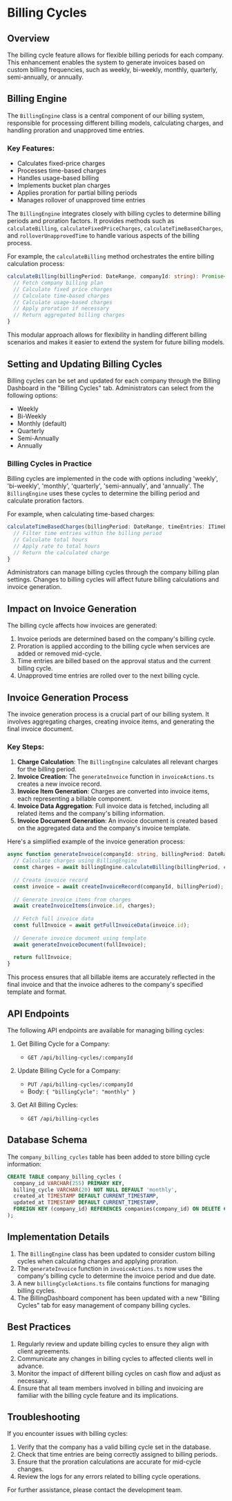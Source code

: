 # Billing Cycles

## Overview

The billing cycle feature allows for flexible billing periods for each company. This enhancement enables the system to generate invoices based on custom billing frequencies, such as weekly, bi-weekly, monthly, quarterly, semi-annually, or annually.

## Billing Engine

The `BillingEngine` class is a central component of our billing system, responsible for processing different billing models, calculating charges, and handling proration and unapproved time entries.

### Key Features:
- Calculates fixed-price charges
- Processes time-based charges
- Handles usage-based billing
- Implements bucket plan charges
- Applies proration for partial billing periods
- Manages rollover of unapproved time entries

The `BillingEngine` integrates closely with billing cycles to determine billing periods and proration factors. It provides methods such as `calculateBilling`, `calculateFixedPriceCharges`, `calculateTimeBasedCharges`, and `rolloverUnapprovedTime` to handle various aspects of the billing process.

For example, the `calculateBilling` method orchestrates the entire billing calculation process:

```typescript
calculateBilling(billingPeriod: DateRange, companyId: string): Promise<IBillingCharge[]> {
  // Fetch company billing plan
  // Calculate fixed price charges
  // Calculate time-based charges
  // Calculate usage-based charges
  // Apply proration if necessary
  // Return aggregated billing charges
}
```

This modular approach allows for flexibility in handling different billing scenarios and makes it easier to extend the system for future billing models.

## Setting and Updating Billing Cycles

Billing cycles can be set and updated for each company through the Billing Dashboard in the "Billing Cycles" tab. Administrators can select from the following options:

- Weekly
- Bi-Weekly
- Monthly (default)
- Quarterly
- Semi-Annually
- Annually

### Billing Cycles in Practice

Billing cycles are implemented in the code with options including 'weekly', 'bi-weekly', 'monthly', 'quarterly', 'semi-annually', and 'annually'. The `BillingEngine` uses these cycles to determine the billing period and calculate proration factors.

For example, when calculating time-based charges:

```typescript
calculateTimeBasedCharges(billingPeriod: DateRange, timeEntries: ITimeEntry[], rate: number): number {
  // Filter time entries within the billing period
  // Calculate total hours
  // Apply rate to total hours
  // Return the calculated charge
}
```

Administrators can manage billing cycles through the company billing plan settings. Changes to billing cycles will affect future billing calculations and invoice generation.

## Impact on Invoice Generation

The billing cycle affects how invoices are generated:

1. Invoice periods are determined based on the company's billing cycle.
2. Proration is applied according to the billing cycle when services are added or removed mid-cycle.
3. Time entries are billed based on the approval status and the current billing cycle.
4. Unapproved time entries are rolled over to the next billing cycle.

## Invoice Generation Process

The invoice generation process is a crucial part of our billing system. It involves aggregating charges, creating invoice items, and generating the final invoice document.

### Key Steps:
1. **Charge Calculation**: The `BillingEngine` calculates all relevant charges for the billing period.
2. **Invoice Creation**: The `generateInvoice` function in `invoiceActions.ts` creates a new invoice record.
3. **Invoice Item Generation**: Charges are converted into invoice items, each representing a billable component.
4. **Invoice Data Aggregation**: Full invoice data is fetched, including all related items and the company's billing information.
5. **Invoice Document Generation**: An invoice document is created based on the aggregated data and the company's invoice template.

Here's a simplified example of the invoice generation process:

```typescript
async function generateInvoice(companyId: string, billingPeriod: DateRange): Promise<IInvoice> {
  // Calculate charges using BillingEngine
  const charges = await billingEngine.calculateBilling(billingPeriod, companyId);
  
  // Create invoice record
  const invoice = await createInvoiceRecord(companyId, billingPeriod);
  
  // Generate invoice items from charges
  await createInvoiceItems(invoice.id, charges);
  
  // Fetch full invoice data
  const fullInvoice = await getFullInvoiceData(invoice.id);
  
  // Generate invoice document using template
  await generateInvoiceDocument(fullInvoice);
  
  return fullInvoice;
}
```
This process ensures that all billable items are accurately reflected in the final invoice and that the invoice adheres to the company's specified template and format.


## API Endpoints

The following API endpoints are available for managing billing cycles:

1. Get Billing Cycle for a Company:
   - `GET /api/billing-cycles/:companyId`

2. Update Billing Cycle for a Company:
   - `PUT /api/billing-cycles/:companyId`
   - Body: `{ "billingCycle": "monthly" }`

3. Get All Billing Cycles:
   - `GET /api/billing-cycles`

## Database Schema

The `company_billing_cycles` table has been added to store billing cycle information:

```sql
CREATE TABLE company_billing_cycles (
  company_id VARCHAR(255) PRIMARY KEY,
  billing_cycle VARCHAR(20) NOT NULL DEFAULT 'monthly',
  created_at TIMESTAMP DEFAULT CURRENT_TIMESTAMP,
  updated_at TIMESTAMP DEFAULT CURRENT_TIMESTAMP,
  FOREIGN KEY (company_id) REFERENCES companies(company_id) ON DELETE CASCADE
);
```

## Implementation Details

1. The `BillingEngine` class has been updated to consider custom billing cycles when calculating charges and applying proration.
2. The `generateInvoice` function in `invoiceActions.ts` now uses the company's billing cycle to determine the invoice period and due date.
3. A new `billingCycleActions.ts` file contains functions for managing billing cycles.
4. The BillingDashboard component has been updated with a new "Billing Cycles" tab for easy management of company billing cycles.

## Best Practices

1. Regularly review and update billing cycles to ensure they align with client agreements.
2. Communicate any changes in billing cycles to affected clients well in advance.
3. Monitor the impact of different billing cycles on cash flow and adjust as necessary.
4. Ensure that all team members involved in billing and invoicing are familiar with the billing cycle feature and its implications.

## Troubleshooting

If you encounter issues with billing cycles:

1. Verify that the company has a valid billing cycle set in the database.
2. Check that time entries are being correctly assigned to billing periods.
3. Ensure that the proration calculations are accurate for mid-cycle changes.
4. Review the logs for any errors related to billing cycle operations.

For further assistance, please contact the development team.
